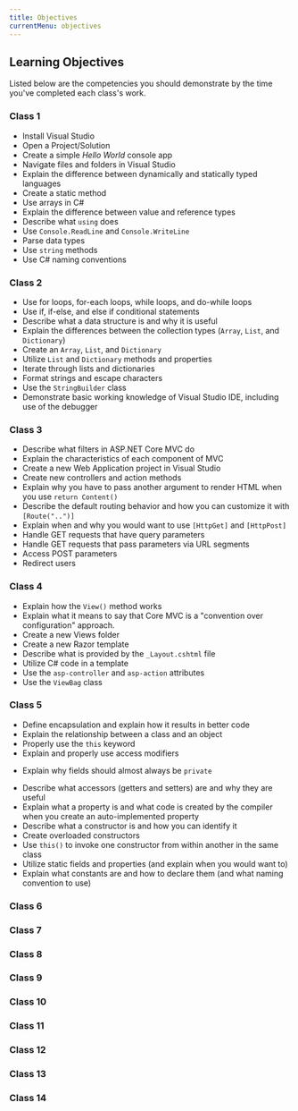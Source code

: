 ```yaml
---
title: Objectives
currentMenu: objectives
---
```


## Learning Objectives

Listed below are the competencies you should demonstrate by the time you've completed each class's work.

### Class 1

* Install Visual Studio
* Open a Project/Solution
* Create a simple *Hello World* console app   
* Navigate files and folders in Visual Studio
* Explain the difference between dynamically and statically typed languages
* Create a static method
* Use arrays in C#
* Explain the difference between value and reference types
* Describe what `using` does
* Use `Console.ReadLine` and `Console.WriteLine`
* Parse data types
* Use `string` methods
* Use C# naming conventions

### Class 2

* Use for loops, for-each loops, while loops, and do-while loops
* Use if, if-else, and else if conditional statements
* Describe what a data structure is and why it is useful
* Explain the differences between the collection types (`Array`, `List`, and `Dictionary`)
* Create an `Array`, `List`, and `Dictionary`
* Utilize `List` and `Dictionary` methods and properties
* Iterate through lists and dictionaries
* Format strings and escape characters
* Use the `StringBuilder` class
* Demonstrate basic working knowledge of Visual Studio IDE, including use of the debugger

### Class 3

* Describe what filters in ASP.NET Core MVC do
* Explain the characteristics of each component of MVC
* Create a new Web Application project in Visual Studio
* Create new controllers and action methods
* Explain why you have to pass another argument to render HTML when you use `return Content()`
* Describe the default routing behavior and how you can customize it with `[Route("..")]`
* Explain when and why you would want to use `[HttpGet]` and `[HttpPost]`
* Handle GET requests that have query parameters
* Handle GET requests that pass parameters via URL segments
* Access POST parameters
* Redirect users

### Class 4

* Explain how the `View()` method works
* Explain what it means to say that Core MVC is a "convention over configuration" approach.
* Create a new Views folder
* Create a new Razor template
* Describe what is provided by the `_Layout.cshtml` file
* Utilize C# code in a template
* Use the `asp-controller` and `asp-action` attributes
* Use the `ViewBag` class

### Class 5

* Define encapsulation and explain how it results in better code
* Explain the relationship between a class and an object
* Properly use the `this` keyword
* Explain and properly use access modifiers
- Explain why fields should almost always be `private`
* Describe what accessors (getters and setters) are and why they are useful
* Explain what a property is and what code is created by the compiler when you create an auto-implemented property
* Describe what a constructor is and how you can identify it
* Create overloaded constructors
* Use `this()` to invoke one constructor from within another in the same class
* Utilize static fields and properties (and explain when you would want to)
* Explain what constants are and how to declare them (and what naming convention to use)


### Class 6


### Class 7


### Class 8


### Class 9


### Class 10


### Class 11


### Class 12


### Class 13


### Class 14

